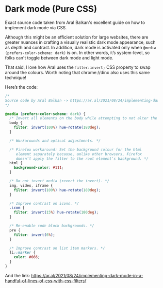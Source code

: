# Dark mode (Pure CSS)
Exact source code taken from Aral Balkan's excellent guide on how to implement dark mode via CSS.

Although this might be an efficient solution for large websites, there are greater nuances in crafting a visually realistic dark mode appearance, such as depth and contrast. In addition, dark mode is activated only when ```@media (prefers-color-scheme: dark)``` is on. In other words, it’s system-level, so folks can't toggle between dark mode and light mode.

That said, I love how Aral uses the ```filter:invert;``` CSS property to swap around the colours. Worth noting that chrome://dino also uses this same technique!

Here’s the code:
```css
/*
Source code by Aral Balkan -> https://ar.al/2021/08/24/implementing-dark-mode-in-a-handful-of-lines-of-css-with-css-filters/
*/

@media (prefers-color-scheme: dark) {
  /* Invert all elements on the body while attempting to not alter the hue substantially. */
  body {
    filter: invert(100%) hue-rotate(180deg);
  }

  /* Workarounds and optical adjustments. */

  /* Firefox workaround: Set the background colour for the html
     element separately because, unlike other browsers, Firefox
     doesn’t apply the filter to the root element’s background. */
  html {
    background-color: #111;
  }

  /* Do not invert media (revert the invert). */
  img, video, iframe {
    filter: invert(100%) hue-rotate(180deg);
  }

  /* Improve contrast on icons. */
  .icon {
    filter: invert(15%) hue-rotate(180deg);
  }

  /* Re-enable code block backgrounds. */
  pre {
    filter: invert(6%);
  }

  /* Improve contrast on list item markers. */
  li::marker {
    color: #666;
  }
}

```

And the link: https://ar.al/2021/08/24/implementing-dark-mode-in-a-handful-of-lines-of-css-with-css-filters/
